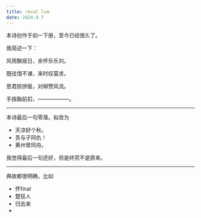```yaml
---
title: recal lzm
date: 2024.9.7
---
```


本诗创作于初一下册，至今已经很久了。

我简述一下：

风雨飘摇日，余怀乐乐刘。

既往惜不谏，来时叹莫求。

思君损拼瘦，对柳赞风流。

手揆胸前扣，——————。

---

本诗最后一句零落。拟改为

- 天凉好个秋。
- 吾与子同仇！
- 黄州曾同舟。

我觉得最后一句还好，但是终究不是原来。

---

典故都很明确，比如

- 怀final
- 楚狂人
- 归去来
- 
<!--stackedit_data:
eyJoaXN0b3J5IjpbLTExNTgwMTk3NzEsMzAzODc4MzYxXX0=
-->